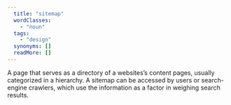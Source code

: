 ```yaml
---
  title: "sitemap"
  wordClasses: 
    - "noun"
  tags: 
    - "design"
  synonyms: []
  readMore: []
---
```

A page that serves as a directory of a websites’s content pages, usually categorized in a hierarchy. A sitemap can be accessed by users or search-engine crawlers, which use the information as a factor in weighing search results.

